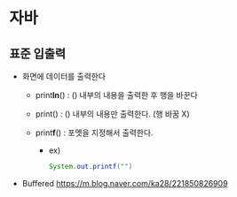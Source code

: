 # 자바

## 표준 입출력

- 화면에 데이터를 출력한다

  - print**ln**() : () 내부의 내용을 출력한 후 행을 바꾼다 

  - print()     : () 내부의 내용만 출력한다. (행 바꿈 X)

  - print**f**()    : 포멧을 지정해서 출력한다.

    - ex)

      ```java
      System.out.printf("")
      ```

- Buffered https://m.blog.naver.com/ka28/221850826909


